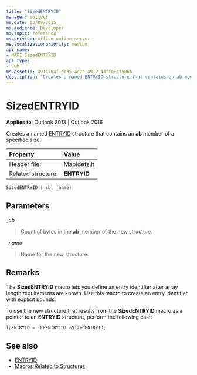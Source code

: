 ```yaml
---
title: "SizedENTRYID"
manager: soliver
ms.date: 03/09/2015
ms.audience: Developer
ms.topic: reference
ms.service: office-online-server
ms.localizationpriority: medium
api_name:
- MAPI.SizedENTRYID
api_type:
- COM
ms.assetid: 491170af-db35-4d7e-a912-44ffe8c7506b
description: "Creates a named ENTRYID structure that contains an ab member of a specified size. Use this macro to create an entry identifier with explicit bounds."
---
```


# SizedENTRYID

**Applies to**: Outlook 2013 | Outlook 2016 
  
Creates a named [ENTRYID](entryid.md) structure that contains an **ab** member of a specified size. 
  
|Property |Value |
|:-----|:-----|
|Header file:  <br/> |Mapidefs.h  <br/> |
|Related structure:  <br/> |**ENTRYID** <br/> |
   
```cpp
SizedENTRYID (_cb, _name)
```

## Parameters

__cb_
  
> Count of bytes in the **ab** member of the new structure. 
    
__name_
  
> Name for the new structure.
    
## Remarks

The **SizedENTRYID** macro lets you define an entry identifier after array length requirements are known. Use this macro to create an entry identifier with explicit bounds. 
  
To use the new structure that results from the **SizedENTRYID** macro as a pointer to an **ENTRYID** structure, perform the following cast: 
  
```cpp
lpENTRYID = (LPENTRYID) &SizedENTRYID;

```

## See also

- [ENTRYID](entryid.md)
- [Macros Related to Structures](macros-related-to-structures.md)

